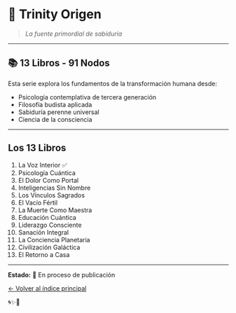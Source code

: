 # 🌅 Trinity Origen

> *La fuente primordial de sabiduría*

---

## 📚 13 Libros - 91 Nodos

Esta serie explora los fundamentos de la transformación humana desde:
- Psicología contemplativa de tercera generación
- Filosofía budista aplicada
- Sabiduría perenne universal
- Ciencia de la consciencia

---

## Los 13 Libros

1. La Voz Interior ✅
2. Psicología Cuántica
3. El Dolor Como Portal
4. Inteligencias Sin Nombre
5. Los Vínculos Sagrados
6. El Vacío Fértil
7. La Muerte Como Maestra
8. Educación Cuántica
9. Liderazgo Consciente
10. Sanación Integral
11. La Conciencia Planetaria
12. Civilización Galáctica
13. El Retorno a Casa

---

**Estado:** 🔄 En proceso de publicación

[← Volver al índice principal](../README.md)

🌀✨💙
